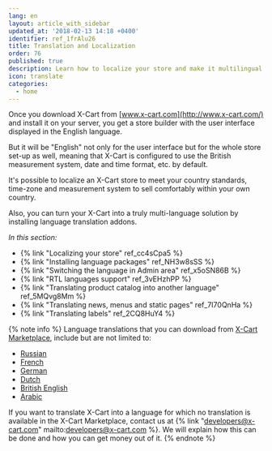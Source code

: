 ```yaml
---
lang: en
layout: article_with_sidebar
updated_at: '2018-02-13 14:18 +0400'
identifier: ref_1frAlu26
title: Translation and Localization
order: 76
published: true
description: Learn how to localize your store and make it multilingual
icon: translate
categories:
  - home
---
```

Once you download X-Cart from [www.x-cart.com](http://www.x-cart.com/) and install it on your server, you get a store builder with the user interface displayed in the English language. 

But it will be "English" not only for the user interface but for the whole store set-up as well, meaning that X-Cart is configured to use the British measurement system, date and time format, etc. by default. 

It's possible to localize an X-Cart store to meet your country standards, time-zone and measurement system to sell comfortably within your own country.

Also, you can turn your X-Cart into a truly multi-language solution by installing language translation addons. 

_In this section:_  
*  {% link "Localizing your store" ref_cc4sCpa5 %}
*  {% link "Installing language packages" ref_NH3w8sSS %}
*  {% link "Switching the language in Admin area" ref_x5oSN86B %}
*  {% link "RTL languages support" ref_3vEHzhPP %}
*  {% link "Translating product catalog into another language" ref_5MQvg8Mm %}
*  {% link "Translating news, menus and static pages" ref_7I70QnHa %}
*  {% link "Translating labels" ref_2CQ8HuY4 %}

{% note info %}
Language translations that you can download from [X-Cart Marketplace](https://market.x-cart.com/addons/translation/?filter[edition]=all&filter[priceType]=all&filter[sortBy]=p.arrivalDate "Translation and Localization"), include but are not limited to:

*   [Russian](https://market.x-cart.com/addons/russian-translation.html "Translation and Localization")
*   [French](https://market.x-cart.com/addons/french-translation.html "Translation and Localization")
*   [German](https://market.x-cart.com/addons/german-translation.html "Translation and Localization")
*   [Dutch](https://market.x-cart.com/addons/dutch-translation-by-community-members.html "Translation and Localization")
*   [British English](https://market.x-cart.com/addons/translation-british-english.html "Translation and Localization")
*   [Arabic](https://market.x-cart.com/addons/human-made-translation-arabic.html "Translation and Localization")

If you want to translate X-Cart into a language for which no translation is available in the X-Cart Marketplace, contact us at {% link "developers@x-cart.com" mailto:developers@x-cart.com %}. We will explain how this can be done and how you can get money out of it.
{% endnote %}